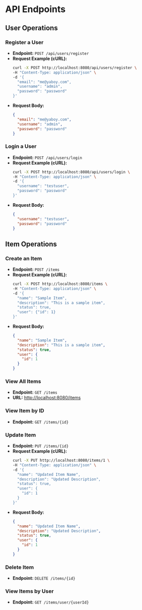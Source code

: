 # API Endpoints

## User Operations

### Register a User
- **Endpoint:** `POST /api/users/register`
- **Request Example (cURL):**
    ```sh
    curl -X POST http://localhost:8080/api/users/register \
    -H "Content-Type: application/json" \
    -d '{
      "email": "me@yaboy.com",
      "username": "admin",
      "password": "password"
    }'
    ```
- **Request Body:**
    ```json
    {
      "email": "me@yaboy.com",
      "username": "admin",
      "password": "password"
    }
    ```

### Login a User
- **Endpoint:** `POST /api/users/login`
- **Request Example (cURL):**
    ```sh
    curl -X POST http://localhost:8080/api/users/login \
    -H "Content-Type: application/json" \
    -d '{
      "username": "testuser",
      "password": "password"
    }'
    ```
- **Request Body:**
    ```json
    {
      "username": "testuser",
      "password": "password"
    }
    ```

## Item Operations

### Create an Item
- **Endpoint:** `POST /items`
- **Request Example (cURL):**
    ```sh
    curl -X POST http://localhost:8080/items \
    -H "Content-Type: application/json" \
    -d '{
      "name": "Sample Item",
      "description": "This is a sample item",
      "status": true,
      "user": {"id": 1}
    }'
    ```
- **Request Body:**
    ```json
    {
      "name": "Sample Item",
      "description": "This is a sample item",
      "status": true,
      "user": {
        "id": 1
      }
    }
    ```

### View All Items
- **Endpoint:** `GET /items`
- **URL:** [http://localhost:8080/items](http://localhost:8080/items)

### View Item by ID
- **Endpoint:** `GET /items/{id}`

### Update Item
- **Endpoint:** `PUT /items/{id}`
- **Request Example (cURL):**
    ```sh
    curl -X PUT http://localhost:8080/items/1 \
    -H "Content-Type: application/json" \
    -d '{
      "name": "Updated Item Name",
      "description": "Updated Description",
      "status": true,
      "user": {
        "id": 1
      }
    }'
    ```
- **Request Body:**
    ```json
    {
      "name": "Updated Item Name",
      "description": "Updated Description",
      "status": true,
      "user": {
        "id": 1
      }
    }
    ```

### Delete Item
- **Endpoint:** `DELETE /items/{id}`

### View Items by User
- **Endpoint:** `GET /items/user/{userId}`

